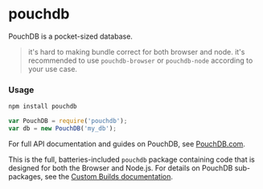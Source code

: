 # pouchdb

PouchDB is a pocket-sized database.

> it's hard to making bundle correct for both browser and node.
> it's recommended to use `pouchdb-browser` or `pouchdb-node` according to your use case.

### Usage

```bash
npm install pouchdb
```

```js
var PouchDB = require('pouchdb');
var db = new PouchDB('my_db');
```

For full API documentation and guides on PouchDB, see [PouchDB.com](http://pouchdb.com/).

This is the full, batteries-included `pouchdb` package containing code that is designed for both the Browser and Node.js. For details on PouchDB sub-packages, see the [Custom Builds documentation](http://pouchdb.com/custom.html).
